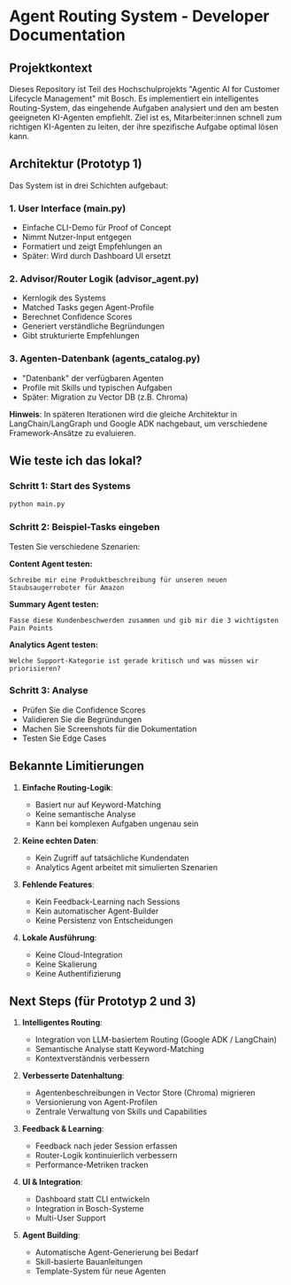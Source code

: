 # Agent Routing System - Developer Documentation

## Projektkontext

Dieses Repository ist Teil des Hochschulprojekts "Agentic AI for Customer Lifecycle Management" mit Bosch. Es implementiert ein intelligentes Routing-System, das eingehende Aufgaben analysiert und den am besten geeigneten KI-Agenten empfiehlt. Ziel ist es, Mitarbeiter:innen schnell zum richtigen KI-Agenten zu leiten, der ihre spezifische Aufgabe optimal lösen kann.

## Architektur (Prototyp 1)

Das System ist in drei Schichten aufgebaut:

### 1. User Interface (main.py)
- Einfache CLI-Demo für Proof of Concept
- Nimmt Nutzer-Input entgegen
- Formatiert und zeigt Empfehlungen an
- Später: Wird durch Dashboard UI ersetzt

### 2. Advisor/Router Logik (advisor_agent.py)
- Kernlogik des Systems
- Matched Tasks gegen Agent-Profile
- Berechnet Confidence Scores
- Generiert verständliche Begründungen
- Gibt strukturierte Empfehlungen

### 3. Agenten-Datenbank (agents_catalog.py)
- "Datenbank" der verfügbaren Agenten
- Profile mit Skills und typischen Aufgaben
- Später: Migration zu Vector DB (z.B. Chroma)

**Hinweis**: In späteren Iterationen wird die gleiche Architektur in LangChain/LangGraph und Google ADK nachgebaut, um verschiedene Framework-Ansätze zu evaluieren.

## Wie teste ich das lokal?

### Schritt 1: Start des Systems
```bash
python main.py
```

### Schritt 2: Beispiel-Tasks eingeben

Testen Sie verschiedene Szenarien:

**Content Agent testen:**
```
Schreibe mir eine Produktbeschreibung für unseren neuen Staubsaugerroboter für Amazon
```

**Summary Agent testen:**
```
Fasse diese Kundenbeschwerden zusammen und gib mir die 3 wichtigsten Pain Points
```

**Analytics Agent testen:**
```
Welche Support-Kategorie ist gerade kritisch und was müssen wir priorisieren?
```

### Schritt 3: Analyse
- Prüfen Sie die Confidence Scores
- Validieren Sie die Begründungen
- Machen Sie Screenshots für die Dokumentation
- Testen Sie Edge Cases

## Bekannte Limitierungen

1. **Einfache Routing-Logik**: 
   - Basiert nur auf Keyword-Matching
   - Keine semantische Analyse
   - Kann bei komplexen Aufgaben ungenau sein

2. **Keine echten Daten**:
   - Kein Zugriff auf tatsächliche Kundendaten
   - Analytics Agent arbeitet mit simulierten Szenarien

3. **Fehlende Features**:
   - Kein Feedback-Learning nach Sessions
   - Kein automatischer Agent-Builder
   - Keine Persistenz von Entscheidungen

4. **Lokale Ausführung**:
   - Keine Cloud-Integration
   - Keine Skalierung
   - Keine Authentifizierung

## Next Steps (für Prototyp 2 und 3)

1. **Intelligentes Routing**:
   - Integration von LLM-basiertem Routing (Google ADK / LangChain)
   - Semantische Analyse statt Keyword-Matching
   - Kontextverständnis verbessern

2. **Verbesserte Datenhaltung**:
   - Agentenbeschreibungen in Vector Store (Chroma) migrieren
   - Versionierung von Agent-Profilen
   - Zentrale Verwaltung von Skills und Capabilities

3. **Feedback & Learning**:
   - Feedback nach jeder Session erfassen
   - Router-Logik kontinuierlich verbessern
   - Performance-Metriken tracken

4. **UI & Integration**:
   - Dashboard statt CLI entwickeln
   - Integration in Bosch-Systeme
   - Multi-User Support

5. **Agent Building**:
   - Automatische Agent-Generierung bei Bedarf
   - Skill-basierte Bauanleitungen
   - Template-System für neue Agenten